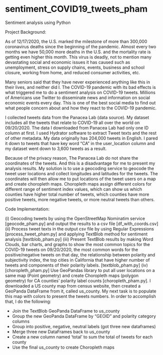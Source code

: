 # sentiment_COVID19_tweets_pham
Sentiment analysis using Python 

Project Background: 

As of 12/17/2020, the U.S. marked the milestone of more than 300,000 coronavirus deaths since the beginning of the pandemic. Almost every two months we have 50,000 more deaths in the U.S. and the mortality rate is getting even higher this month. This virus is deadly, not to mention many devastating social and economic issues it has caused such as unemployment, stress on supply chains, events, business and school closure, working from home, and reduced consumer activities, etc. 

Many seniors said that they have never experienced anything like this in their lives, and neither did I. The COVID-19 pandemic with its bad effects is what triggered me to do a sentiment analysis on COVID-19 tweets. Millions of Americans use Twitter to disseminate news and information on social economic events every day. This is one of the best social media to find out what people concern about and how they react to the COVID-19 pandemic. 

I collected tweets data from the Panacea Lab (data source). My dataset includes all the tweets that relate to COVID-19 all over the world on 09/20/2020. The data I downloaded from Panacea Lab had only one ID column at first. I used Hydrator software to extract Tweet texts and the rest of other metadata. My data originally has 204,000 tweets in English. I pared it down to tweets that have key word “CA” in the user_location column and my dataset went down to 3,600 tweets as a result. 

Because of the privacy reason, The Panacea Lab do not share the coordinates of the tweets. And this is a disadvantage for me to present my analysis results. My solution is to use a geocoding service to geocode the tweet user locations and collect longitudes and latitudes for the tweets. The coordinates will then allow me to put locations of the tweet users on a map and create choropleth maps. Choropleth maps assign different colors for different range of sentiment index values, which can show us which counties have higher total number of tweets, which counties have more positive tweets, more negative tweets, or more neutral tweets than others. 

Code Implementation: 

(i)	  Geocoding tweets by using the OpenStreetMap Nominatim service [geocode_pham.py] and output the results to a csv file [df_with_coords.csv]
(ii)  Process tweet texts in the output csv file by using Regular Expressions [process_tweet_pham.py] and applying TextBlob method for sentiment analysis [textblob_pham.py]
(iii)	Present TextBlob results by making Word Clouds, bar charts, and graphs to show the most common topics for the COVID-19 tweets on 09/20/2020, the most common words for the positive/negative tweets on that day, the relationship between polarity and subjectivity index, the top cities in California that have higher number of tweets and components of their polarity labels. [textblob_pham.py]
(iv)	[choropleth_pham.py] Use GeoPandas library to put all user locations on a same map (Point geometry) and create Choropleth maps (polygon geometry) for CA counties’ polarity label counts [choropleth_pham.py]. I downloaded a US county map from census website, then created a GeoPanda DataFrame from it, called us_county. My next task is to populate this map with colors to present the tweets numbers. In order to accomplish that, I do the following: 
-	Join the TextBlob GeoPanda DataFrame to us_county
-	Group the new GeoPanda DataFrame by “GEOID” and polarity category columns 
-	Group into positive, negative, neutral labels (got three new dataframes)
-	Merge three new DataFrames back to us_county 
-	Create a new column named ‘total’ to sum the total of tweets for each county
-	Use the final us_county to create Choropleth maps
